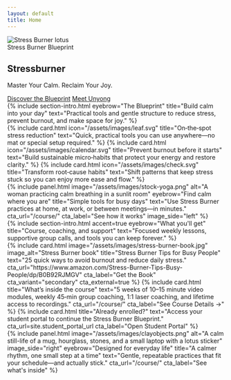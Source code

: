 ```yaml
---
layout: default
title: Home
---
```


<section class="hero">
  <div class="container">
  <img class="lotus" src="{{ '/assets/images/stressburner-lotus.png' | relative_url }}" alt="Stress Burner lotus" />
    <div class="tag">Stress Burner Blueprint</div>
  <h1>Stressburner</h1>
  <p class="subtitle">Master Your Calm. Reclaim Your Joy.</p>
    <div class="cta-row">
      <a class="btn" href="{{ site.purchase_url }}" target="_blank" rel="noopener">Discover the Blueprint</a>
      <a class="btn secondary" href="{{ '/about/' | relative_url }}">Meet Unyong</a>
    </div>
  </div>
</section>

<section class="section">
  <div class="container">
    {% include section-intro.html eyebrow="The Blueprint" title="Build calm into your day" text="Practical tools and gentle structure to reduce stress, prevent burnout, and make space for joy." %}
    <div class="grid cols-3">
    {% include card.html icon="/assets/images/leaf.svg" title="On‑the‑spot stress reduction" text="Quick, practical tools you can use anywhere—no mat or special setup required." %}
    {% include card.html icon="/assets/images/calendar.svg" title="Prevent burnout before it starts" text="Build sustainable micro‑habits that protect your energy and restore clarity." %}
    {% include card.html icon="/assets/images/check.svg" title="Transform root‑cause habits" text="Shift patterns that keep stress stuck so you can enjoy more ease and flow." %}
    </div>
  </div>
</section>

<section class="section">
  <div class="container">
    {% include panel.html image="/assets/images/stock-yoga.png" alt="A woman practicing calm breathing in a sunlit room" eyebrow="Find calm where you are" title="Simple tools for busy days" text="Use Stress Burner practices at home, at work, or between meetings—in minutes." cta_url="/course/" cta_label="See how it works" image_side="left" %}
  </div>
</section>

<section class="section">
  <div class="container">
    {% include section-intro.html accent=true eyebrow="What you'll get" title="Course, coaching, and support" text="Focused weekly lessons, supportive group calls, and tools you can keep forever." %}
    <div class="grid cols-3">
    {% include card.html image="/assets/images/stress-burner-book.jpg" image_alt="Stress Burner book" title="Stress Burner Tips for Busy People" text="25 quick ways to avoid burnout and reduce daily stress." cta_url="https://www.amazon.com/Stress-Burner-Tips-Busy-People/dp/B0B92RJMGV" cta_label="Get the Book" cta_variant="secondary" cta_external=true %}
    {% include card.html title="What’s inside the course" text="5 weeks of 10–15 minute video modules, weekly 45‑min group coaching, 1:1 laser coaching, and lifetime access to recordings." cta_url="/course/" cta_label="See Course Details →" %}
    {% include card.html title="Already enrolled?" text="Access your student portal to continue the Stress Burner Blueprint." cta_url=site.student_portal_url cta_label="Open Student Portal" %}
    </div>
  </div>
</section>

<section class="section">
  <div class="container">
    {% include panel.html image="/assets/images/clayobjects.png" alt="A calm still-life of a mug, hourglass, stones, and a small laptop with a lotus sticker" image_side="right" eyebrow="Designed for everyday life" title="A calmer rhythm, one small step at a time" text="Gentle, repeatable practices that fit your schedule—and actually stick." cta_url="/course/" cta_label="See what's inside" %}
  </div>
</section>
